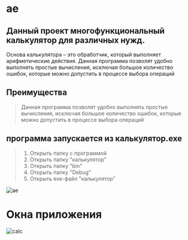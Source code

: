 # ae
## Данный проект многофункциональный калькулятор для различных нужд.
Основа калькулятора – это обработчик, который выполняет арифметические действия.
Данная программа позволят удобно выполнять простые вычисления, исключая большое количество ошибок, которые можно допустить в процессе выбора операций

## Преимущества ##
>Данная программа позволят удобно выполнять простые вычисления, исключая большое количество ошибок, которые можно допустить в процессе выбора операций

## программа запускается из калькулятор.exe
>1. Открыть папку с программой
>2. Открыть папку "калькулятор"
>3. Открыть папку "bin"
>4. Открыть папку "Debug"
>5. Открыть exe-файл "калькулятор"

![ae](https://sun9-43.userapi.com/impg/93uQxshfbwU7TvtMobD2cYo9tLOeVJ-3maioQA/AKty_P02Z2U.jpg?size=631x116&quality=96&sign=c950b550747ac728d330bbababb000d6&type=album)

# Окна приложения #
![calc](https://sun9-9.userapi.com/impg/QJR4yBgToF1kDPJfuOYDQyAjIiU__WBmdgj67Q/zCSgrVnlyDA.jpg?size=346x465&quality=96&sign=46e201eb229db9883ca535591f94862f&type=album)
